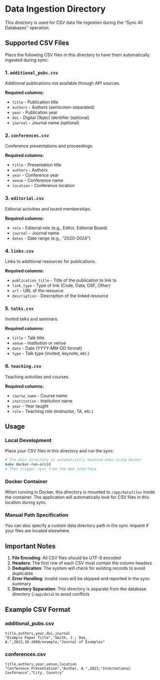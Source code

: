 # Data Ingestion Directory

This directory is used for CSV data file ingestion during the "Sync All Databases" operation.

## Supported CSV Files

Place the following CSV files in this directory to have them automatically ingested during sync:

### 1. `additional_pubs.csv`
Additional publications not available through API sources.

**Required columns:**
- `title` - Publication title
- `authors` - Authors (semicolon-separated)
- `year` - Publication year
- `doi` - Digital Object Identifier (optional)
- `journal` - Journal name (optional)

### 2. `conferences.csv`
Conference presentations and proceedings.

**Required columns:**
- `title` - Presentation title
- `authors` - Authors
- `year` - Conference year
- `venue` - Conference name
- `location` - Conference location

### 3. `editorial.csv`
Editorial activities and board memberships.

**Required columns:**
- `role` - Editorial role (e.g., Editor, Editorial Board)
- `journal` - Journal name
- `dates` - Date range (e.g., "2020-2024")

### 4. `links.csv`
Links to additional resources for publications.

**Required columns:**
- `publication_title` - Title of the publication to link to
- `link_type` - Type of link (Code, Data, OSF, Other)
- `url` - URL of the resource
- `description` - Description of the linked resource

### 5. `talks.csv`
Invited talks and seminars.

**Required columns:**
- `title` - Talk title
- `venue` - Institution or venue
- `date` - Date (YYYY-MM-DD format)
- `type` - Talk type (invited, keynote, etc.)

### 6. `teaching.csv`
Teaching activities and courses.

**Required columns:**
- `course_name` - Course name
- `institution` - Institution name
- `year` - Year taught
- `role` - Teaching role (instructor, TA, etc.)

## Usage

### Local Development
Place your CSV files in this directory and run the sync:
```bash
# The data directory is automatically mounted when using Docker
make docker-run-orcid
# Then trigger sync from the web interface
```

### Docker Container
When running in Docker, this directory is mounted to `/app/datafiles` inside the container.
The application will automatically look for CSV files in this location during sync.

### Manual Path Specification
You can also specify a custom data directory path in the sync request if your files are located elsewhere.

## Important Notes

1. **File Encoding**: All CSV files should be UTF-8 encoded
2. **Headers**: The first row of each CSV must contain the column headers
3. **Deduplication**: The system will check for existing records to avoid duplicates
4. **Error Handling**: Invalid rows will be skipped and reported in the sync summary
5. **Directory Separation**: This directory is separate from the database directory (`/app/data`) to avoid conflicts

## Example CSV Format

### additional_pubs.csv
```csv
title,authors,year,doi,journal
"Example Paper Title","Smith, J.; Doe, A.",2023,10.1000/example,"Journal of Examples"
```

### conferences.csv
```csv
title,authors,year,venue,location
"Conference Presentation","Author, A.",2023,"International Conference","City, Country"
```